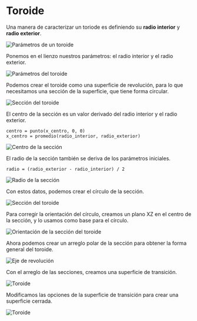 # Toroide

Una manera de caracterizar un toriode es definiendo su **radio interior**
y **radio exterior**.

![Parámetros de un toroide](./figuras/01-toriode.png)

Ponemos en el lienzo nuestros parámetros: el radio interior
y el radio exterior.

![Parámetros del toroide](./figuras/02-toriode.png)

Podemos crear el toroide como una superficie de revolución,
para lo que necesitamos una sección de la superficie,
que tiene forma circular.

![Sección del toroide](./figuras/03-toroide.png)

El centro de la sección es un valor derivado del radio interior
y el radio exterior.

```
centro = punto(x_centro, 0, 0)
x_centro = promedio(radio_interior, radio_exterior)
```

![Centro de la sección](./figuras/04-toroide.png)

El radio de la sección también se deriva de los parámetros iniciales.

```
radio = (radio_exterior - radio_interior) / 2
```

![Radio de la sección](./figuras/05-toroide.png)

Con estos datos, podemos crear el círculo de la sección.

![Sección del toroide](./figuras/06-toroide.png)

Para corregir la orientación del círculo,
creamos un plano XZ en el centro de la sección,
y lo usamos como base para el círculo.

![Orientación de la sección del toroide](./figuras/07-toroide.png)

Ahora podemos crear un arreglo polar de la sección para obtener la forma
general del toroide.

![Eje de revolución](./figuras/08-toroide.png)

Con el arreglo de las secciones, creamos una superficie de transición.

![Toroide](./figuras/09-toroide.png)

Modificamos las opciones de la superficie de transición para crear una
superficie cerrada.

![Toroide](./figuras/10-toroide.png)
